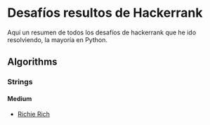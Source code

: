 # Desafíos resultos de Hackerrank
Aquí un resumen de todos los desafíos de hackerrank que he ido resolviendo, la mayoría en Python.


## Algorithms


### Strings
#### Medium

+ [Richie Rich](https://www.hackerrank.com/challenges/richie-rich/problem)
